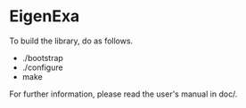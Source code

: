 EigenExa
===============

To build the library, do as follows.

 * ./bootstrap
 * ./configure
 * make

For further information, please read the user's manual in doc/.
